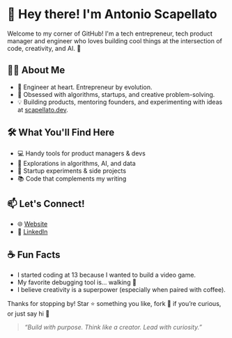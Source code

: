 # 👋 Hey there! I'm Antonio Scapellato

Welcome to my corner of GitHub! I'm a tech entrepreneur, tech product manager and engineer who loves building cool things at the intersection of code, creativity, and AI. 🚀

## 👨‍💻 About Me
- 🖤 Engineer at heart. Entrepreneur by evolution.
- 🧠 Obsessed with algorithms, startups, and creative problem-solving.
- 💡 Building products, mentoring founders, and experimenting with ideas at [scapellato.dev](https://www.scapellato.dev).

## 🛠️ What You'll Find Here
- 💻 Handy tools for product managers & devs
- 🔬 Explorations in algorithms, AI, and data
- 🎯 Startup experiments & side projects
- 📚 Code that complements my writing

## 📫 Let's Connect!
- 🌐 [Website](https://www.scapellato.dev)
- 💼 [LinkedIn](https://www.linkedin.com/in/antonio-scapellato)

## ☕ Fun Facts
- I started coding at 13 because I wanted to build a video game.
- My favorite debugging tool is... walking 🍃
- I believe creativity is a superpower (especially when paired with coffee).

Thanks for stopping by! Star ⭐ something you like, fork 🍴 if you’re curious, or just say hi 👋

> _“Build with purpose. Think like a creator. Lead with curiosity.”_


